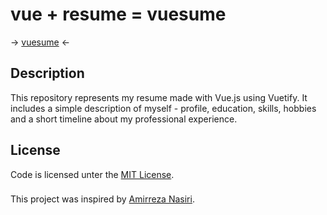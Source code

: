 # vue + resume = vuesume
-> [vuesume](https://geoeg.github.io/vuesume/) <-

## Description
This repository represents my resume made with Vue.js using Vuetify. It includes a simple description of myself - profile, education, skills, hobbies and a short timeline about my professional experience.

## License
Code is licensed unter the [MIT License](https://github.com/geoeg/vuesume/blob/master/LICENSE.md).

### 
This project was inspired by [Amirreza Nasiri](https://github.com/evryn/vue-modern-resume/tree/master).